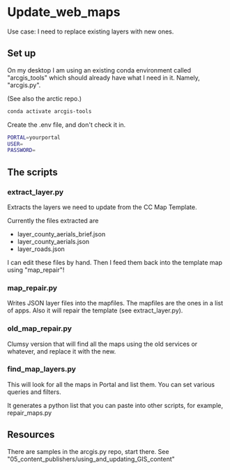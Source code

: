 # Update_web_maps

Use case: I need to replace existing layers with new ones.

## Set up

On my desktop I am using an existing conda environment called "arcgis_tools"
which should already have what I need in it. Namely, "arcgis.py".

(See also the arctic repo.)
```bash
conda activate arcgis-tools
```

Create the .env file, and don't check it in.
```bash
PORTAL=yourportal
USER=
PASSWORD=
```

## The scripts

### extract_layer.py

Extracts the layers we need to update from the CC Map Template.

Currently the files extracted are

* layer_county_aerials_brief.json
* layer_county_aerials.json
* layer_roads.json

I can edit these files by hand.
Then I feed them back into the template map using "map_repair"!

### map_repair.py

Writes JSON layer files into the mapfiles.
The mapfiles are the ones in a list of apps.
Also it will repair the template (see extract_layer.py).

### old_map_repair.py

Clumsy version that will find all the maps using
the old services or whatever, and replace it with the new.
### find_map_layers.py

This will look for all the maps in Portal and list them.
You can set various queries and filters.

It generates a python list that you can paste into other scripts,
for example, repair_maps.py


## Resources 

There are samples in the arcgis.py repo, start there.
See "05_content_publishers/using_and_updating_GIS_content"

